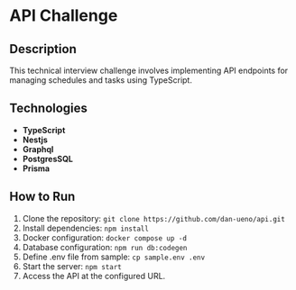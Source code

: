 # API Challenge

## Description

This technical interview challenge involves implementing API endpoints for managing schedules and tasks using TypeScript.

## Technologies

- **TypeScript**
- **Nestjs**
- **Graphql**
- **PostgresSQL**
- **Prisma**

## How to Run

1. Clone the repository: `git clone https://github.com/dan-ueno/api.git`
2. Install dependencies: `npm install`
3. Docker configuration: `docker compose up -d`
3. Database configuration: `npm run db:codegen`
3. Define .env file from sample: `cp sample.env .env`
3. Start the server: `npm start`
4. Access the API at the configured URL.
